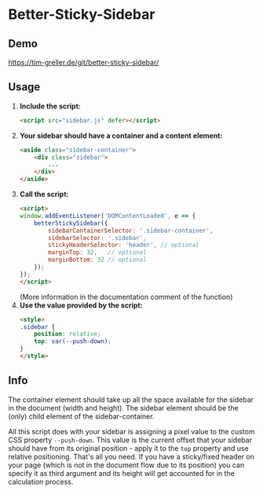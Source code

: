 # Better-Sticky-Sidebar

## Demo
https://tim-greller.de/git/better-sticky-sidebar/

## Usage

1. **Include the script:**
    ```html
    <script src="sidebar.js" defer></script>
    ```
 2. **Your sidebar should have a container and a content element:**
    ```html
    <aside class="sidebar-container">
        <div class="sidebar">
            ...
        </div>
    </aside>
    ```
3. **Call the script:**
    ```html
    <script>
    window.addEventListener('DOMContentLoaded', e => {
        betterStickySidebar({
            sidebarContainerSelector: '.sidebar-container', 
            sidebarSelector: '.sidebar', 
            stickyHeaderSelector: 'header', // optional
            marginTop: 32,   // optional
            marginBottom: 32 // optional
        });
    });
    </script>
    ```
    (More information in the documentation comment of the function)
4. **Use the value provided by the script:**
   ```html
   <style>
   .sidebar {
       position: relative;
       top: var(--push-down);
   }
   </style>
   ```

## Info 

The container element should take up all the space available for the sidebar in the document (width and height).
The sidebar element should be the (only) child element of the sidebar-container.  

All this script does with your
sidebar is assigning a pixel value to the custom CSS property `--push-down`. This value is the current offset that
your sidebar should have from its original position - apply it to the `top` property and use relative positioning.
That's all you need. If you have a sticky/fixed header on your page (which is not in the document flow due to its
position) you can specify it as third argument and its height will get accounted for in the calculation process.

